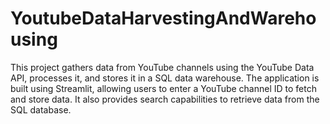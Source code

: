 # YoutubeDataHarvestingAndWarehousing
 This project gathers data from YouTube channels using the YouTube Data API, processes it, and stores it in a SQL data warehouse. The application is built using Streamlit, allowing users to enter a YouTube channel ID to fetch and store data. It also provides search capabilities to retrieve data from the SQL database.
